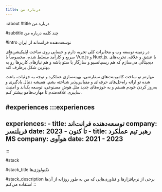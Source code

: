 ```yaml
---
title: درباره من
---
```


::about
#title
درباره من

#subtitle
چند کلمه درباره من

#intro
توسعه‌دهنده فرانت‌اند از ایران

در زمینه توسعه وب و مخابرات کلی تجربه دارم و حسابی روی ساخت اپلیکیشن‌های سریع و کارآمد مسلط شدم، مخصوصاً با Vue.js و Nuxt.js. با عشق و علاقه، تجربه‌های دیجیتالی می‌سازم که هم ریسپانسیو و سازگار با سئو باشه و هم نیازهای کاربرها رو به بهترین شکل برطرف کنه.

مهارتم تو ساخت کامپوننت‌های سفارشی، بهینه‌سازی عملکرد و توجه به جزئیات، باعث شده تو ارائه راه‌حل‌های حرفه‌ای و مقیاس‌پذیر شناخته بشم. همیشه دنبال یادگیری و به‌روز کردن خودم هستم و به حوزه‌های جدید مثل هوش مصنوعی، توسعه بک‌اند و امنیت سایبری علاقه‌مندم تا مهارت‌هامو بیشتر کنم.


#experiences
  :::experiences
  ---
  experiences:
    - title: توسعه‌دهنده فرانت‌اند
      company: فریلنسر
      date: 2023 - تا کنون
    - title: رهبر تیم عملکرد MS
      company: هوآوی
      date: 2021 - 2023
  ---
  :::

#stack

#stack_title
تکنولوژی‌ها

#stack_description
برخی از نرم‌افزارها و فناوری‌هایی که من به طور روزانه از آن‌ها استفاده می‌کنم
::
